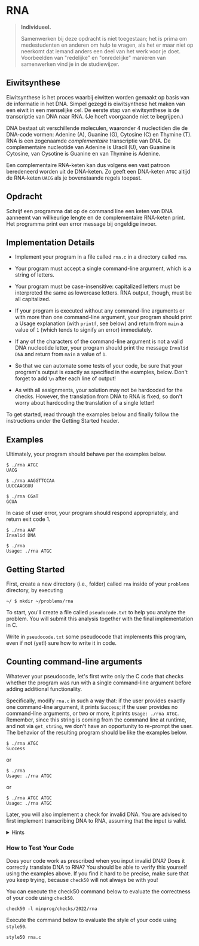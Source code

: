 # RNA

> **Individueel.**
>
> Samenwerken bij deze opdracht is niet toegestaan; het is prima om medestudenten en anderen om hulp te vragen, als het er maar niet op neerkomt dat iemand anders een deel van het werk voor je doet. Voorbeelden van "redelijke" en "onredelijke" manieren van samenwerken vind je in de studiewijzer.

## Eiwitsynthese

Eiwitsynthese is het proces waarbij eiwitten worden gemaakt op basis van de informatie in het DNA. Simpel gezegd is eiwitsynthese het maken van een eiwit in een menselijke cel. De eerste stap van eiwitsynthese is de transcriptie van DNA naar RNA. (Je hoeft voorgaande niet te begrijpen.)

DNA bestaat uit verschillende moleculen, waaronder 4 nucleotiden die de DNA-code vormen: Adenine (A), Guanine (G), Cytosine (C) en Thymine (T). RNA is een zogenaamde _complementaire_ transcriptie van DNA. De complementaire nucleotide van Adenine is Uracil (U), van Guanine is Cytosine, van Cysotine is Guanine en van Thymine is Adenine.

Een complementaire RNA-keten kan dus volgens een vast patroon beredeneerd worden uit de DNA-keten. Zo geeft een DNA-keten `ATGC` altijd de RNA-keten `UACG` als je bovenstaande regels toepast.

## Opdracht

Schrijf een programma dat op de command line een keten van DNA aanneemt van willkeurige lengte en de complementaire RNA-keten print. Het programma print een error message bij ongeldige invoer.

## Implementation Details

- Implement your program in a file called `rna.c` in a directory called `rna`.

- Your program must accept a single command-line argument, which is a string of letters.

- Your program must be case-insensitive: capitalized letters must be interpreted the same as lowercase letters. RNA output, though, must be all capitalized.

- If your program is executed without any command-line arguments or with more than one command-line argument, your program should print a Usage explanation (with `printf`, see below) and return from `main` a value of `1` (which tends to signify an error) immediately.

- If any of the characters of the command-line argument is not a valid DNA nucleotide letter, your program should print the message `Invalid DNA` and return from `main` a value of `1`.

- So that we can automate some tests of your code, be sure that your program's output is exactly as specified in the examples, below. Don't forget to add `\n` after each line of output!

- As with all assignments, your solution may not be hardcoded for the checks. However, the translation from DNA to RNA is fixed, so don't worry about hardcoding the translation of a single letter!

To get started, read through the examples below and finally follow the instructions under the Getting Started header.

## Examples

Ultimately, your program should behave per the examples below.

    $ ./rna ATGC
    UACG

    $ ./rna AAGGTTCCAA
    UUCCAAGGUU

    $ ./rna CGaT
    GCUA

In case of user error, your program should respond appropriately, and return exit code 1.

    $ ./rna AAF
    Invalid DNA

    $ ./rna
    Usage: ./rna ATGC

## Getting Started

First, create a new directory (i.e., folder) called `rna` inside of your `problems` directory, by executing

    ~/ $ mkdir ~/problems/rna

To start, you'll create a file called `pseudocode.txt` to help you analyze the problem. You will submit this analysis together with the final implementation in C.

Write in `pseudocode.txt` some pseudocode that implements this program, even if not (yet!) sure how to write it in code.

## Counting command-line arguments

Whatever your pseudocode, let's first write only the C code that checks whether the program was run with a single command-line argument before adding additional functionality.

Specifically, modify `rna.c` in such a way that: if the user provides exactly one command-line argument, it prints `Success`; if the user provides no command-line arguments, or two or more, it prints `Usage: ./rna ATGC`. Remember, since this string is coming from the command line at runtime, and not via `get_string`, we don't have an opportunity to re-prompt the user. The behavior of the resulting program should be like the examples below.

    $ ./rna ATGC
    Success

or

    $ ./rna
    Usage: ./rna ATGC

or

    $ ./rna ATGC ATGC
    Usage: ./rna ATGC

Later, you will also implement a check for invalid DNA. You are advised to first implement transcribing DNA to RNA, assuming that the input _is_ valid.

<details markdown="1"><summary markdown="span">Hints</summary>

- Recall that you can compile your program with `make`.
- Recall that you can print with `printf`.
- Recall that `argc` and `argv` give you information about what was provided at the command line.
- Recall that the name of the program itself (here, `./rna`) is in `argv[0]`.
</details>

### How to Test Your Code

Does your code work as prescribed when you input invalid DNA? Does it correctly translate DNA to RNA? You should be able to verify this yourself using the examples above. If you find it hard to be precise, make sure that you keep trying, because `check50` will not always be with you!

You can execute the check50 command below to evaluate the correctness of your code using `check50`.

    check50 -l minprog/checks/2022/rna

Execute the command below to evaluate the style of your code using `style50`.

    style50 rna.c
